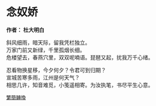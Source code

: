 # 念奴娇

**作者： 杜大明白**

斜风细雨，暗天际，留我凭栏独立。    
万家门前又新绿，千里孤烟长细。    
危楼望去，春燕穴里，双双呢喃语。琵琶又起，扰我万千心绪。

忍看物换星移，今夕何夕？令君可到归期？  
宣城苦寒多雨，江州是何天气？    
相思几许，知音难觅，小笺遥相寄。为汝执笔，书尽平生心意。

<font size="2" color="blue">[繁簡轉換](https://github.com/graycat0918/my-poem/blob/master/poetry/chinese_traditional/nian_nu_jiao.md)</font>

